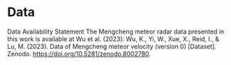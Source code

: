 # Data
Data Availability Statement
The Mengcheng meteor radar data presented in this work is available at Wu et al. (2023): 
Wu, K., Yi, W., Xue, X., Reid, I., & Lu, M. (2023). Data of Mengcheng meteor velocity (version 0) [Dataset]. Zenodo. https://doi.org/10.5281/zenodo.8002780.
